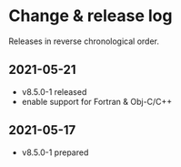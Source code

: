 # Change & release log

Releases in reverse chronological order.

## 2021-05-21

- v8.5.0-1 released
- enable support for Fortran & Obj-C/C++

## 2021-05-17

- v8.5.0-1 prepared
